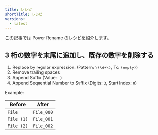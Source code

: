 ```yaml
---
title: レシピ
shortTitle: レシピ
versions:
  - latest
---
```


この記事では Power Rename のレシピを紹介します。

## 3 桁の数字を末尾に追加し、既存の数字を削除する

1. Replace by regular expression: (Pattern: `\(\d+\)`, To: `(empty)`)
2. Remove trailing spaces
3. Append Suffix (Value: `_`)
4. Append Sequential Number to Suffix (Digits: `3`, Start Index: `0`)

Example:

| Before     | After      |
| ---------- | ---------- |
| `File`     | `File_000` |
| `File (1)` | `File_001` |
| `File (2)` | `File_002` |
